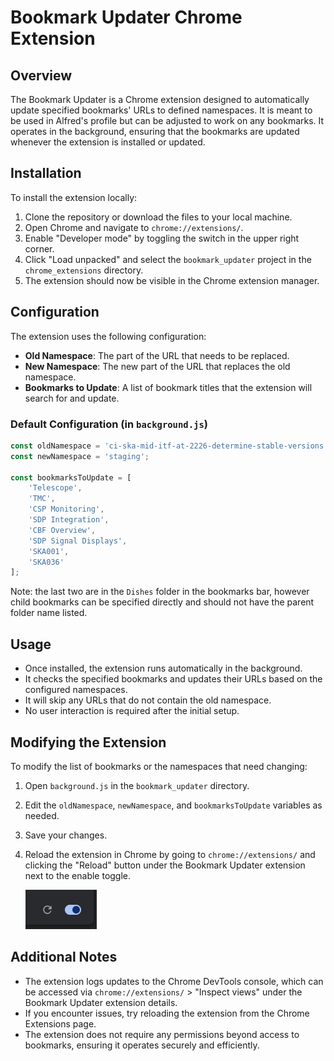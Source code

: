 # Bookmark Updater Chrome Extension

## Overview
The Bookmark Updater is a Chrome extension designed to automatically update specified bookmarks' URLs to defined namespaces. It is meant to be used in Alfred's profile but can be adjusted to work on any bookmarks. It operates in the background, ensuring that the bookmarks are updated whenever the extension is installed or updated.

## Installation
To install the extension locally:
1. Clone the repository or download the files to your local machine.
2. Open Chrome and navigate to `chrome://extensions/`.
3. Enable "Developer mode" by toggling the switch in the upper right corner.
4. Click "Load unpacked" and select the `bookmark_updater` project in the `chrome_extensions` directory.
5. The extension should now be visible in the Chrome extension manager.

## Configuration
The extension uses the following configuration:
- **Old Namespace**: The part of the URL that needs to be replaced.
- **New Namespace**: The new part of the URL that replaces the old namespace.
- **Bookmarks to Update**: A list of bookmark titles that the extension will search for and update.

### Default Configuration (in `background.js`)

```javascript
const oldNamespace = 'ci-ska-mid-itf-at-2226-determine-stable-versions';
const newNamespace = 'staging';

const bookmarksToUpdate = [
    'Telescope',
    'TMC',
    'CSP Monitoring',
    'SDP Integration', 
    'CBF Overview',
    'SDP Signal Displays',
    'SKA001',
    'SKA036'
];
```
Note: the last two are in the `Dishes` folder in the bookmarks bar, however child bookmarks can be specified directly and should not have the parent folder name listed.

## Usage
- Once installed, the extension runs automatically in the background.
- It checks the specified bookmarks and updates their URLs based on the configured namespaces.
- It will skip any URLs that do not contain the old namespace.
- No user interaction is required after the initial setup.

## Modifying the Extension
To modify the list of bookmarks or the namespaces that need changing:
1. Open `background.js` in the `bookmark_updater` directory.
2. Edit the `oldNamespace`, `newNamespace`, and `bookmarksToUpdate` variables as needed.
3. Save your changes.
4. Reload the extension in Chrome by going to `chrome://extensions/` and clicking the "Reload" button under the Bookmark Updater extension next to the enable toggle.

    ![alt text](reload_and_enable_toggle.png)

## Additional Notes
- The extension logs updates to the Chrome DevTools console, which can be accessed via `chrome://extensions/` > "Inspect views" under the Bookmark Updater extension details.
- If you encounter issues, try reloading the extension from the Chrome Extensions page.
- The extension does not require any permissions beyond access to bookmarks, ensuring it operates securely and efficiently.

